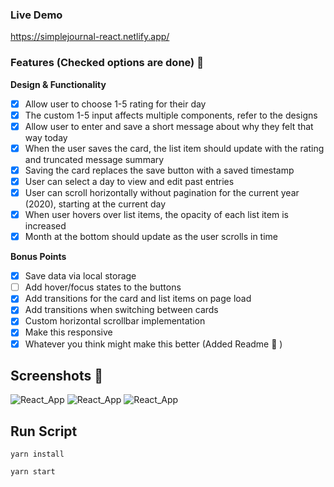 ### Live Demo
https://simplejournal-react.netlify.app/

### Features (Checked options are done) 🐻

**Design & Functionality**

- [x] Allow user to choose 1-5 rating for their day
- [x] The custom 1-5 input affects multiple components, refer to the designs
- [x] Allow user to enter and save a short message about why they felt that way today
- [x] When the user saves the card, the list item should update with the rating and truncated message summary
- [x] Saving the card replaces the save button with a saved timestamp
- [x] User can select a day to view and edit past entries
- [x] User can scroll horizontally without pagination for the current year (2020), starting at the current day
- [x] When user hovers over list items, the opacity of each list item is increased
- [x] Month at the bottom should update as the user scrolls in time

**Bonus Points**

- [x] Save data via local storage
- [ ] Add hover/focus states to the buttons
- [x] Add transitions for the card and list items on page load
- [x] Add transitions when switching between cards
- [x] Custom horizontal scrollbar implementation
- [x] Make this responsive
- [x] Whatever you think might make this better (Added Readme 💝 )

## Screenshots 🐼

![React_App](https://user-images.githubusercontent.com/51565705/93023895-52ce5000-f5c0-11ea-92ea-fb9ca6a970aa.png)
![React_App](https://user-images.githubusercontent.com/51565705/93024037-38e13d00-f5c1-11ea-94e6-9e34d0a9a4c5.png)
![React_App](https://user-images.githubusercontent.com/51565705/93024014-ff103680-f5c0-11ea-8ca0-1471df27e30e.png)

## Run Script

```
yarn install
```

```
yarn start
```
